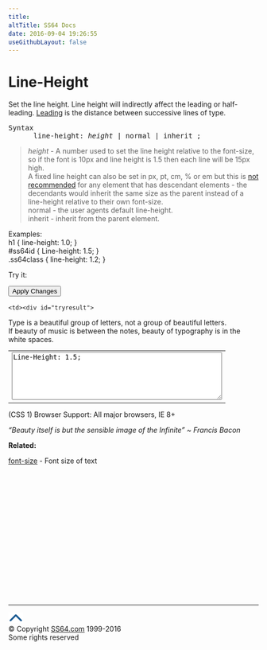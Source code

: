 ```yaml
---
title:
altTitle: SS64 Docs
date: 2016-09-04 19:26:55
useGithubLayout: false
---
```

<!-- #BeginLibraryItem "/Library/head_css.lbi" --><!-- #EndLibraryItem --><h1>Line-Height</h1>
<p>Set the line     height. Line height will indirectly affect the leading or     half-leading. <a href="http://en.wikipedia.org/wiki/Leading">Leading</a> is the distance between  successive lines of type. </p>
<pre>Syntax
      line-height: <i>height</i> | normal | inherit ;</pre>
<blockquote>
<p><span class="code"><i>height</i></span> - A number  used to set the line height relative to the font-size, so if the font is 10px and line height is 1.5  then each line will be 15px high.<br>
A fixed line height can also be set in px, pt, cm, % or em but this is <a href="http://meyerweb.com/eric/thoughts/2006/02/08/unitless-line-heights/">not recommended</a> for any element that has descendant elements - the decendants would inherit the same size as the parent instead of a line-height relative to their own font-size. <br>
<span class="code">normal</span> - the user agents default line-height.<br>
<span class="code">inherit</span> - inherit from the parent element.</p>
</blockquote>
<p>Examples:<br>
<span class="code">h1 { line-height: 1.0; }<br>
#ss64id { Line-height: 1.5</span><span class="code">; }<br>
  .ss64class { 
  line-height: 1.2; }</span><br>
</p>
<p>Try it:</p>
<input type="button" onclick="ApplyStyle()" value="Apply Changes">
<table>
  <tbody><tr>
    <td><textarea name="tryit" id="trycode" cols="50" rows="6" onfocus="this.style.background='#fff';" onblur="this.style.background='#eee';" tabindex="1">Line-Height: 1.5;</textarea></td>

    <td><div id="tryresult">
Type is a beautiful group of letters, not a group of beautiful letters.<br>
If beauty of music is between the notes, beauty of typography is in the white spaces. </div></td>
  </tr>
</tbody></table>
<p>(CSS 1) Browser Support: All major browsers,  IE 8+</p>
<p class="quote"><i>“Beauty itself is but the sensible image of the Infinite” ~ Francis Bacon</i></p>
<p><b>Related:</b></p>
<p><a href="font-size.html">font-size</a> - Font size of text</p><!-- #BeginLibraryItem "/Library/foot_css.lbi" --><p><script async="" src="//pagead2.googlesyndication.com/pagead/js/adsbygoogle.js"></script>
<!-- CSS -->
<ins class="adsbygoogle" style="display:inline-block;width:300px;height:250px" data-ad-client="ca-pub-6140977852749469" data-ad-slot="2739097502"></ins>
<script>
(adsbygoogle = window.adsbygoogle || []).push({});
</script></p>
<hr>
<div id="bl" class="footer"><a href="#"><img src="../images/top.png" width="30" height="22" alt="Back to the Top"></a></div>
<div id="br" class="footer, tagline">© Copyright <a href="http://ss64.com/">SS64.com</a> 1999-2016<br>
Some rights reserved</div><!-- #EndLibraryItem -->


